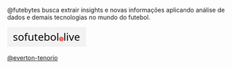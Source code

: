 @futebytes busca extrair insights e novas informações aplicando análise de dados e demais tecnologias no mundo do futebol.

<a href="https://sofutebol.live"><img src="https://github.com/futebytes/.github/blob/main/profile/sofutebol-live.png?raw=true" /></a>

<a href="https://github.com/everton-tenorio">@everton-tenorio</a>
